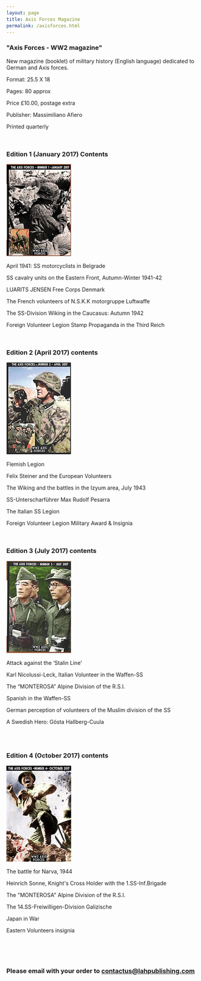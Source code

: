 ```yaml
---
layout: page
title: Axis Forces Magazine
permalink: /axisforces.html
---
```


<div id="axisforces">

  <h3>"Axis Forces - WW2 magazine"</h3>
  
  <p>New magazine (booklet) of military history (English language) dedicated to German and Axis forces.</p>

  <p>Format: 25.5 X 18</p>
  <p>Pages: 80 approx</p>
  <p>Price £10.00, postage extra</p>
  <p>Publisher: Massimiliano Afiero</p>
  <p>Printed quarterly</p> 
  
  <br />
  
  <h3>Edition 1 (January 2017) Contents</h3>
  <img src="./assets/Axis Forces cover 1.jpg" alt="Axis Forces first edition" class="books" />
  
  <p>April 1941: SS motorcyclists in Belgrade</p>
  <p>SS cavalry units on the Eastern Front, Autumn-Winter 1941-42</p>
  <p>LUARITS JENSEN Free Corps Denmark</p>
  <p>The French volunteers of N.S.K.K motorgruppe Luftwaffe</p>
  <p>The SS-Division Wiking in the Caucasus: Autumn 1942</p>
  <p>Foreign Volunteer Legion Stamp Propaganda in the Third Reich</p>
  
  <br />
  
  <h3>Edition 2 (April 2017) contents</h3>
  <img src="./assets/Axis Forces cover 2.jpg" alt="Axis Forces second edition" class="books" />
  
  <p>Flemish Legion</p>
  <p>Felix Steiner and the European Volunteers</p>
  <p>The Wiking and the battles in the Izyum area, July 1943</p>
  <p>SS-Unterscharführer Max Rudolf Pesarra</p>
  <p>The Italian SS Legion</p>
  <p>Foreign Volunteer Legion Military Award & Insignia</p>
  
  <br />
  
  <h3>Edition 3 (July 2017) contents</h3>
  <img src="./assets/Axis Forces cover 3.jpg" alt="Axis Forces third edition" class="books" />
  
  <p>Attack against the ‘Stalin Line’</p>
  <p>Karl Nicolussi-Leck, Italian Volunteer in the Waffen-SS</p>
  <p>The “MONTEROSA” Alpine Division of the R.S.I.</p>
  <p>Spanish in the Waffen-SS</p>
  <p>German perception of volunteers of the Muslim division of the SS</p>
  <p>A Swedish Hero: Gösta Hallberg-Cuula</p>
  
  <br />
  <br />
  
  <h3>Edition 4 (October 2017) contents</h3>
  <img src="./assets/Axis Forces cover 4.jpg" alt="Axis Forces fourth edition" class="books" />
  
  <p>The battle for Narva, 1944</p>
  <p>Heinrich Sonne, Knight's Cross Holder with the 1.SS-Inf.Brigade</p>
  <p>The "MONTEROSA" Alpine Division of the R.S.I.</p>
  <p>The 14.SS-Freiwilligen-Division Galizische</p>
  <p>Japan in War</p>
  <p>Eastern Volunteers insignia</p>
  
  <br />
  <br />
  <br />
  
  <h3>Please email with your order to <a href="mailto:contactus@lahpublishing.com">contactus@lahpublishing.com</a></h3>

</div>

